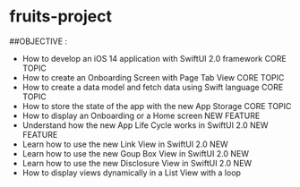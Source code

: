 # fruits-project

##OBJECTIVE :

- How to develop an iOS 14 application with SwiftUI 2.0 framework CORE TOPIC
- How to create an Onboarding Screen with Page Tab View CORE TOPIC
- How to create a data model and fetch data using Swift language CORE TOPIC
- How to store the state of the app with the new App Storage CORE TOPIC
- How to display an Onboarding or a Home screen NEW FEATURE
- Understand how the new App Life Cycle works in SwiftUI 2.0 NEW FEATURE
- Learn how to use the new Link View in SwiftUI 2.0 NEW
- Learn how to use the new Goup Box View in SwiftUI 2.0 NEW
- Learn how to use the new Disclosure View in SwiftUI 2.0 NEW
- How to display views dynamically in a List View with a loop

